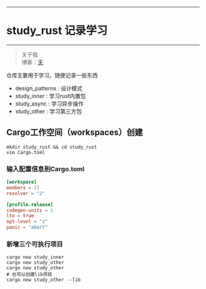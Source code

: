
---
# study_rust 记录学习
-------------

> 关于我  
博客：[无](http://) 

仓库主要用于学习，随便记录一些东西
- design_patterns : 设计模式
- study_inner : 学习rust内置包
- study_async : 学习异步操作
- study_other : 学习第三方包


## Cargo工作空间（workspaces）创建
```shell
mkdir study_rust && cd study_rust
vim Cargo.toml
```
### 输入配置信息到Cargo.toml
```toml
[workspace]
members = []
resolver = "2"

[profile.release]
codegen-units = 1
lto = true
opt-level = "z"
panic = "abort"
```
### 新增三个可执行项目
```shell
cargo new study_inner
cargo new study_other
cargo new study_other
# 也可以创建lib项目
cargo new study_other --lib
```


